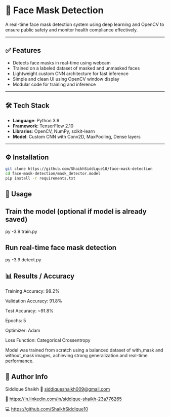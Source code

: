 # 🧠 Face Mask Detection

A real-time face mask detection system using deep learning and OpenCV to ensure public safety and monitor health compliance effectively.

---

## ✅ Features

- Detects face masks in real-time using webcam
- Trained on a labeled dataset of masked and unmasked faces
- Lightweight custom CNN architecture for fast inference
- Simple and clean UI using OpenCV window display
- Modular code for training and inference

---

## 🛠 Tech Stack

- **Language**: Python 3.9  
- **Framework**: TensorFlow 2.10  
- **Libraries**: OpenCV, NumPy, scikit-learn  
- **Model**: Custom CNN with Conv2D, MaxPooling, Dense layers

---

## ⚙️ Installation

```bash
git clone https://github.com/ShaikhSiddique10/face-mask-detection
cd face-mask-detection/mask_detector.model
pip install -r requirements.txt
```

## 🚀 Usage

## Train the model (optional if model is already saved)
py -3.9 train.py

## Run real-time face mask detection
py -3.9 detect.py

## 📊 Results / Accuracy
Training Accuracy: 98.2%

Validation Accuracy: 91.8%

Test Accuracy: ~91.8%

Epochs: 5

Optimizer: Adam

Loss Function: Categorical Crossentropy

Model was trained from scratch using a balanced dataset of with_mask and without_mask images, achieving strong generalization and real-time performance.

## 👤 Author Info
Siddique Shaikh
📧 siddiqueshaikh009@gmail.com

🔗 https://in.linkedin.com/in/siddique-shaikh-23a776265

💻 https://github.com/ShaikhSiddique10
